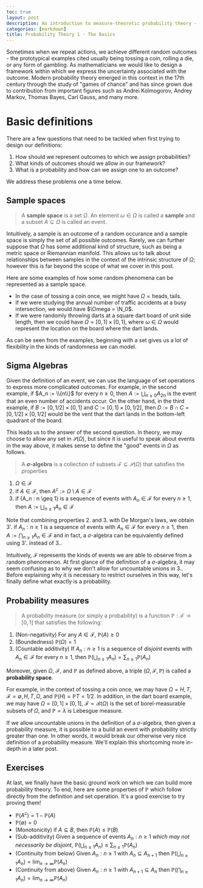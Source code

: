 ```yaml
---
toc: true
layout: post
description: An introduction to measure-theoretic probability theory - sample spaces, sigma algebras, and probability measures.
categories: [markdown]
title: Probability Theory 1 - The Basics
---
```


Sometimes when we repeat actions, we achieve different random outcomes - the prototypical examples cited usually being tossing a coin, rolling a die, or any form of gambling.
As mathematicians we would like to design a framework within which we express the uncertainty associated with the outcome.
Modern probability theory emerged in this context in the 17th century through the study of "games of chance" and has since grown due to contribution from important figures such as Andrei Kolmogorov, Andrey Markov, Thomas Bayes, Carl Gauss, and many more.

# Basic definitions

There are a few questions that need to be tackled when first trying to design our definitions:

1. How should we represent outcomes to which we assign probabilities?
1. What kinds of outcomes should we allow in our framework?
1. What is a probability and how can we assign one to an outcome?

We address these problems one a time below.

## Sample spaces

> A **sample space** is a set $\Omega$. An element $\omega \in \Omega$ is called a **sample** and a subset $A \subseteq \Omega$ is called an event.

Intuitively, a sample is an outcome of a random occurance and a sample space is simply the set of all possible outcomes.
Rarely, we can further suppose that $\Omega$ has some additional kind of structure, such as being a metric space or Riemannian manifold.
This allows us to talk about relationships between samples in the context of the intrinsic structure of $\Omega$; however this is far beyond the scope of what we cover in this post.

Here are some examples of how some random phenomena can be represented as a sample space.
- In the case of tossing a coin once, we might have $\Omega = {\text{heads}, \text{tails}}$.
- If we were studying the annual number of traffic accidents at a busy intersection, we would have $\Omega = \N_0$.
- If we were randomly throwing darts at a square dart board of unit side length, then we could have $\Omega = [0,1] \times [0,1]$, where $\omega \in \Omega$ would represent the location on the board where the dart lands.

As can be seen from the examples, beginning with a set gives us a lot of flexibility in the kinds of randomness we can model.

## Sigma Algebras

Given the definition of an event, we can use the language of set operations to express more complicated outcomes.
For example, in the second example, if $A_n := \\{n\\}$ for every $n \geq 0$, then $A := \bigcup_{n \geq 0} A_{2n}$ is the event that an even number of accidents occur.
On the other hand, in the third example, if $B := [0,1/2] \times [0,1]$ and $C := [0,1] \times [0,1/2]$, then $D := B \cap C = [0,1/2] \times [0,1/2]$ would be the vent that the dart lands in the bottom-left quadrant of the board.

This leads us to the answer of the second question.
In theory, we may choose to allow any set in $\mathcal P(\Omega)$, but since it is useful to speak about events in the way above, it makes sense to define the "good" events in $\Omega$ as follows.

> A **$\sigma$-algebra** is a collection of subsets $\mathcal F \subseteq \mathcal P(\Omega)$ that satisfies the properties
1. $\Omega \in \mathcal F$
1. if $A \in \mathcal F$, then $A^c := \Omega \setminus A \in \mathcal F$
1. if {A_n : n \geq 1} is a sequence of events with $A_n \in \mathcal F$ for every $n \geq 1$, then $\displaystyle A := \bigcup_{n \geq 1} A_n \in \mathcal F$

Note that combining properties 2. and 3. with De Morgan's laws, we obtain
3'. if ${A_n : n \geq 1}$ is a sequence of events with $A_n \in \mathcal F$ for every $n \geq 1$, then $A := \bigcap_{n \geq 1} A_n \in \mathcal F$
and in fact, a $\sigma$-algebra can be equivalently defined using 3'. instead of 3..

Intuitively, $\mathcal F$ represents the kinds of events we are able to observe from a random phenomenon.
At first glance of the definition of a $\sigma$-algebra, it may seem confusing as to why we don't allow for uncountable unions in 3..
Before explaining why it is necessary to restrict ourselves in this way, let's finally define what exactly is a probability.

## Probability measures

> A probability measure (or simply a probability) is a function $\mathbb P : \mathcal F \to [0,1]$ that satisfies the following:
1. (Non-negativity) For any $A \in \mathcal F$, $\mathbb P(A) \geq 0$
2. (Boundedness) $\mathbb P(\Omega) = 1$
3. (Countable additivity) If ${A_n : n \geq 1}$ is a sequence of *disjoint* events with $A_n \in \mathcal F$ for every $n \geq 1$, then  $\mathbb P(\bigcup_{n \geq 1} A_n) = \sum_{n \geq 1} \mathbb P(A_n)$

Moreover, given $\Omega$, $\mathcal F$, and $\mathbb P$ as defined above, a triple $(\Omega, \mathcal F, \mathbb P)$ is called a **probability space**.

For example, in the context of tossing a coin once, we may have $\Omega = {H, T}$, $\mathcal F = {\emptyset, {H}, {T}, \Omega}$, and $\mathbb P({H}) = \mathbb P{{T}} = 1/2$.
In addition, in the dart board example, we may have $\Omega = [0,1] \times [0,1]$, $\mathcal F = \mathcal B(\Omega)$ is the set of borel-measurable subsets of $\Omega$, and $\mathbb P = \lambda$ is Lebesgue measure.

If we allow uncountable unions in the definition of a $\sigma$-algebra, then given a probability measure, it is possible to a build an event with probability strictly greater than one.
In other words, it would break our otherwise very nice definition of a probability measure.
We'll explain this shortcoming more in-depth in a later post.

## Exercises

At last, we finally have the basic ground work on which we can build more probability theory.
To end, here are some properties of $\mathbb P$ which follow directly from the definition and set operation.
It's a good exercise to try proving them!

- $\mathbb P(A^c) = 1 - \mathbb P(A)$
- $\mathbb P(\emptyset) = 0$
- (Monotonicity) if $A \subseteq B$, then $\mathbb P(A) \leq \mathbb P(B)$
- (Sub-additivity) Given a sequence of events ${A_n : n \geq 1 }$ *which may not necessarily be disjoint*, $\mathbb P(\bigcup_{n \geq 1} A_n) \leq \sum_{n \geq 1} \mathbb P(A_n)$
- (Continuity from below) Given ${A_n : n \geq 1}$ with $A_n \subseteq A_{n+1}$ then $\mathbb P(\bigcup_{n \geq 1} A_n) = \lim_{n \to \infty} \mathbb P(A_n)$
- (Continuity from above) Given ${A_n : n \geq 1}$ with $A_{n+1} \subseteq A_n$ then $\mathbb P(\bigcap_{n \geq 1} A_n) = \lim_{n \to \infty} \mathbb P(A_n)$
